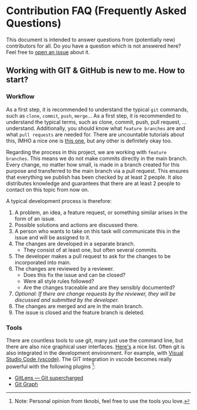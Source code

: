 # Contribution FAQ (Frequently Asked Questions)

This document is intended to answer questions from (potentially new) contributors for all.
Do you have a question which is not answered here? Feel free to [open an issue](https://github.com/bruno-robot/bruno-robot/issues/new) about it.

## Working with GIT & GitHub is new to me. How to start?

### Workflow

As a first step, it is recommended to understand the typical `git` commands, such as `clone`, `commit`, `push`, `merge`...
As a first step, it is recommended to understand the typical terms, such as clone, commit, push, pull request, ... understand.
Additionally, you should know what `feature branches` are and what `pull requests` are needed for.
There are uncountable tutorials about this, IMHO a nice one is [this one](https://soshace.com/understanding-the-git-workflow/), but any other is definitely okay too.

Regarding the process in this project, we are working with `feature branches`.
This means we do not make commits directly in the main branch.
Every change, no matter how small, is made in a branch created for this purpose and transferred to the main branch via a pull request.
This ensures that everything we publish has been checked by at least 2 people.
It also distributes knowledge and guarantees that there are at least 2 people to contact on this topic from now on.

A typical development process is therefore:

1. A problem, an idea, a feature request, or something similar arises in the form of an issue.
2. Possible solutions and actions are discussed there.
3. A person who wants to take on this task will communicate this in the issue and will be assigned to it.
4. The changes are developed in a separate branch.
   * They consist of at least one, but often several commits.
5. The developer makes a pull request to ask for the changes to be incorporated into main.
6. The changes are reviewed by a reviewer.
   * Does this fix the issue and can be closed?
   * Were all style rules followed?
   * Are the changes traceable and are they sensibly documented?
7. *Optional: If there are change requests by the reviewer, they will be discussed and submitted by the developer.*
8. The changes are merged and are in the main branch.
9. The issue is closed and the feature branch is deleted.

### Tools

There are countless tools to use git, many just use the command line, but there are also nice graphical user interfaces.
[Here's](https://git-scm.com/downloads/guis) a nice list.
Often git is also integrated in the development environment.
For example, with [Visual Studio Code (vscode)](https://code.visualstudio.com/).
The GIT integration in vscode becomes really powerful with the following plugins [^IMHO_tknobi]:

* [GitLens — Git supercharged](https://marketplace.visualstudio.com/items?itemName=eamodio.gitlens)
* [Git Graph](https://marketplace.visualstudio.com/items?itemName=mhutchie.git-graph)

[^IMHO_tknobi]: Note: Personal opinion from tknobi, feel free to use the tools you love.
